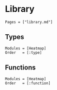 # Library

```@contents
Pages = ["library.md"]
```


## Types

```@autodocs
Modules = [Heatmap]
Order   = [:type]
```

## Functions

```@autodocs
Modules = [Heatmap]
Order   = [:function]
```
